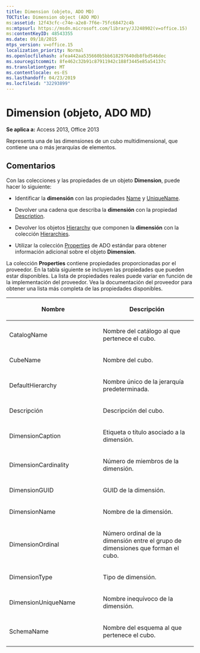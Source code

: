 ```yaml
---
title: Dimension (objeto, ADO MD)
TOCTitle: Dimension object (ADO MD)
ms:assetid: 12f43cfc-c74e-a2e8-7f6e-75fc68472c4b
ms:mtpsurl: https://msdn.microsoft.com/library/JJ248902(v=office.15)
ms:contentKeyID: 48543355
ms.date: 09/18/2015
mtps_version: v=office.15
localization_priority: Normal
ms.openlocfilehash: afea442aa535660b5bb618297640db8fbd546dec
ms.sourcegitcommit: 8fe462c32b91c87911942c188f3445e85a54137c
ms.translationtype: MT
ms.contentlocale: es-ES
ms.lasthandoff: 04/23/2019
ms.locfileid: "32293899"
---
```

# <a name="dimension-object-ado-md"></a>Dimension (objeto, ADO MD)


**Se aplica a:** Access 2013, Office 2013

Representa una de las dimensiones de un cubo multidimensional, que contiene una o más jerarquías de elementos.

## <a name="remarks"></a>Comentarios

Con las colecciones y las propiedades de un objeto **Dimension**, puede hacer lo siguiente:

  - Identificar la **dimensión** con las propiedades [Name](name-property-ado-md.md) y [UniqueName](uniquename-property-ado-md.md).

  - Devolver una cadena que describa la **dimensión** con la propiedad [Description](description-property-ado-md.md).

  - Devolver los objetos [Hierarchy](hierarchy-object-ado-md.md) que componen la **dimensión** con la colección [Hierarchies](hierarchies-collection-ado-md.md).

  - Utilizar la colección [Properties](properties-collection-ado.md) de ADO estándar para obtener información adicional sobre el objeto **Dimension**.

La colección **Properties** contiene propiedades proporcionadas por el proveedor. En la tabla siguiente se incluyen las propiedades que pueden estar disponibles. La lista de propiedades reales puede variar en función de la implementación del proveedor. Vea la documentación del proveedor para obtener una lista más completa de las propiedades disponibles.

<table>
<colgroup>
<col style="width: 50%" />
<col style="width: 50%" />
</colgroup>
<thead>
<tr class="header">
<th><p>Nombre</p></th>
<th><p>Descripción</p></th>
</tr>
</thead>
<tbody>
<tr class="odd">
<td><p>CatalogName</p></td>
<td><p>Nombre del catálogo al que pertenece el cubo.</p></td>
</tr>
<tr class="even">
<td><p>CubeName</p></td>
<td><p>Nombre del cubo.</p></td>
</tr>
<tr class="odd">
<td><p>DefaultHierarchy</p></td>
<td><p>Nombre único de la jerarquía predeterminada.</p></td>
</tr>
<tr class="even">
<td><p>Descripción</p></td>
<td><p>Descripción del cubo.</p></td>
</tr>
<tr class="odd">
<td><p>DimensionCaption</p></td>
<td><p>Etiqueta o título asociado a la dimensión.</p></td>
</tr>
<tr class="even">
<td><p>DimensionCardinality</p></td>
<td><p>Número de miembros de la dimensión.</p></td>
</tr>
<tr class="odd">
<td><p>DimensionGUID</p></td>
<td><p>GUID de la dimensión.</p></td>
</tr>
<tr class="even">
<td><p>DimensionName</p></td>
<td><p>Nombre de la dimensión.</p></td>
</tr>
<tr class="odd">
<td><p>DimensionOrdinal</p></td>
<td><p>Número ordinal de la dimensión entre el grupo de dimensiones que forman el cubo.</p></td>
</tr>
<tr class="even">
<td><p>DimensionType</p></td>
<td><p>Tipo de dimensión.</p></td>
</tr>
<tr class="odd">
<td><p>DimensionUniqueName</p></td>
<td><p>Nombre inequívoco de la dimensión.</p></td>
</tr>
<tr class="even">
<td><p>SchemaName</p></td>
<td><p>Nombre del esquema al que pertenece el cubo.</p></td>
</tr>
</tbody>
</table>

